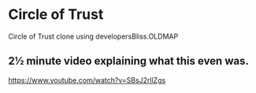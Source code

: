 # Circle of Trust

Circle of Trust clone using developersBliss.OLDMAP

## 2½ minute video explaining what this even was.

https://www.youtube.com/watch?v=SBsJ2rllZgs
